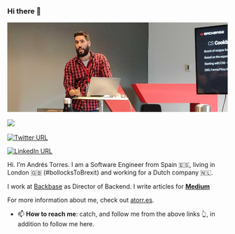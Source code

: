 ### Hi there 👋

![alt text](presentation.png)

<img src="https://visitor-badge.glitch.me/badge?page_id=torrespro.visitor-badge">

[![Twitter URL](https://img.shields.io/static/v1?color=red&label=Twitter%20&logo=twitter&logoColor=white&style=for-the-badge&message=Follow)](https://twitter.com/towerspro)

[![LinkedIn URL](https://img.shields.io/static/v1?color=red&label=linkedin&logo=linkedin&logoColor=white&style=for-the-badge&message=Connect)](https://www.linkedin.com/in/atorresg)

Hi. I’m Andrés Torres. I am a Software Engineer from Spain 🇪🇸, living in London 🇬🇧 (#bollocksToBrexit) and working for a Dutch company 🇳🇱.

I work at [Backbase](http://www.backbase.com) as Director of Backend. I write articles for [**Medium**](https://medium.com/@towerspro)

For more information about me, check out [atorr.es](http://atorr.es/).

- 📫 **How to reach me**: catch, and follow me from the above links 👆, in addition to follow me here.

<!--
**torrespro/torrespro** is a ✨ _special_ ✨ repository because its `README.md` (this file) appears on your GitHub profile.

Here are some ideas to get you started:

- 🔭 I’m currently working on ...
- 🌱 I’m currently learning ...
- 👯 I’m looking to collaborate on ...
- 🤔 I’m looking for help with ...
- 💬 Ask me about ...
- 📫 How to reach me: ...
- 😄 Pronouns: ...
- ⚡ Fun fact: ...
-->
